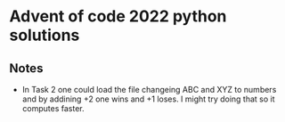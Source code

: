 # Advent of code 2022 python solutions


## Notes
 - In Task 2 one could load the file changeing ABC and XYZ to numbers and by addining +2 one wins and +1 loses. I might try doing that so it computes faster.